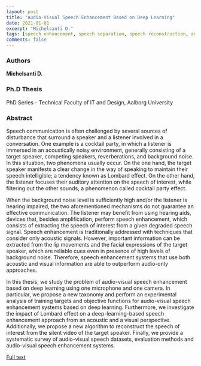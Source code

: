 ```yaml
---
layout: post
title: "Audio-Visual Speech Enhancement Based on Deep Learning"
date: 2021-01-01
excerpt: "Michelsanti D."
tags: [speech enhancement, speech separation, speech reconstruction, audio-visual, deep learning]
comments: false
---
```


### Authors

**Michelsanti D.**


### Ph.D Thesis

PhD Series - Technical Faculty of IT and Design, Aalborg University


### Abstract

Speech communication is often challenged by several sources of disturbance that surround a speaker and a listener involved in a conversation. One example is a cocktail party, in which a listener is immersed in an acoustically noisy environment, generally consisting of a target speaker, competing speakers, reverberations, and background noise. In this situation, two phenomena usually occur. On the one hand, the target speaker manifests a clear change in the way of speaking to maintain their speech intelligible; a tendency known as Lombard effect. On the other hand, the listener focuses their auditory attention on the speech of interest, while filtering out the other sounds; a phenomenon called cocktail party effect.

When the background noise level is sufficiently high and/or the listener is hearing impaired, the two aforementioned mechanisms do not guarantee an effective communication. The listener may benefit from using hearing aids, devices that, besides amplification, perform speech enhancement, which consists of extracting the speech of interest from a given degraded speech signal. Speech enhancement is traditionally addressed with techniques that consider only acoustic signals. However, important information can be extracted from the lip movements and the facial expressions of the target speaker, which are reliable cues even in presence of high levels of background noise. Therefore, speech enhancement systems that use both acoustic and visual information are able to outperform audio-only approaches.

In this thesis, we study the problem of audio-visual speech enhancement based on deep learning using one microphone and one camera. In particular, we propose a new taxonomy and perform an experimental analysis of training targets and objective functions for audio-visual speech enhancement systems based on deep learning. Furthermore, we investigate the impact of Lombard effect on a deep-learning-based speech enhancement approach from an acoustic and a visual perspective. Additionally, we propose a new algorithm to reconstruct the speech of interest from the silent video of the target speaker. Finally, we provide a systematic survey of audio-visual speech datasets, evaluation methods and audio-visual speech enhancement systems.

[Full text](https://vbn.aau.dk/en/publications/audio-visual-speech-enhancement-based-on-deep-learning)

